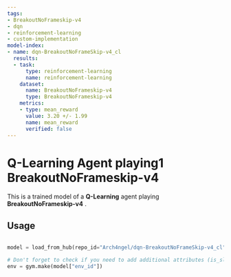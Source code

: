 ```yaml
---
tags:
- BreakoutNoFrameskip-v4
- dqn
- reinforcement-learning
- custom-implementation
model-index:
- name: dqn-BreakoutNoFrameSkip-v4_cl
  results:
  - task:
      type: reinforcement-learning
      name: reinforcement-learning
    dataset:
      name: BreakoutNoFrameskip-v4
      type: BreakoutNoFrameskip-v4
    metrics:
    - type: mean_reward
      value: 3.20 +/- 1.99
      name: mean_reward
      verified: false
---
```


  # **Q-Learning** Agent playing1 **BreakoutNoFrameskip-v4**
  This is a trained model of a **Q-Learning** agent playing **BreakoutNoFrameskip-v4** .

  ## Usage

  ```python
  
  model = load_from_hub(repo_id="Arch4ngel/dqn-BreakoutNoFrameSkip-v4_cl", filename="dqn.pkl")

  # Don't forget to check if you need to add additional attributes (is_slippery=False etc)
  env = gym.make(model["env_id"])
  ```
  